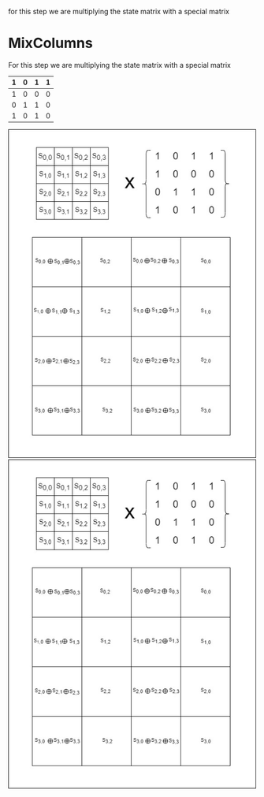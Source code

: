 for this step we are multiplying the state matrix with a special matrix
# MixColumns
For this step we are multiplying the state matrix with a special matrix

 | 1 | 0 | 1 | 1 |
 |---|---|---|---|
 | 1 | 0 | 0 | 0 |
 | 0 | 1 | 1 | 0 |
 | 1 | 0 | 1 | 0 |



![Flow diagram of mix column step](../images/mixedcolumnimage3.jpg)
![Flow diagram of mix column step](../images/mixedcolumnimage3.jpg)
